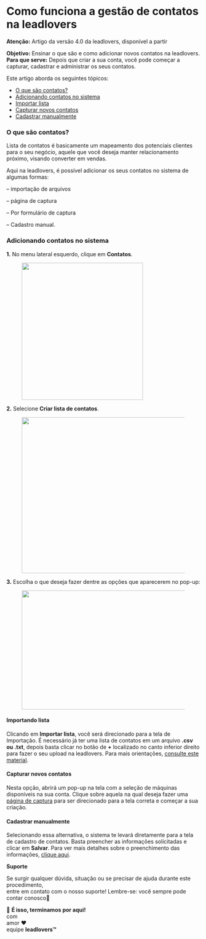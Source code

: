 # Como funciona a gestão de contatos na leadlovers

**Atenção:** Artigo da versão 4.0 da leadlovers, disponível a partir

**Objetivo:** Ensinar o que são e como adicionar novos contatos na leadlovers.\
**Para que serve:** Depois que criar a sua conta, você pode começar a capturar, cadastrar e administrar os seus contatos.

Este artigo aborda os seguintes tópicos:

* [O que são contatos?](broken-reference)
* [Adicionando contatos no sistema](broken-reference)
* [Importar lista](broken-reference)
* [Capturar novos contatos](broken-reference)
* [Cadastrar manualmente](broken-reference)

### **O que são contatos?** <a href="#o-que-sao-contatos" id="o-que-sao-contatos"></a>

Lista de contatos é basicamente um mapeamento dos potenciais clientes para o seu negócio, aquele que você deseja manter relacionamento próximo, visando converter em vendas.

Aqui na leadlovers, é possível adicionar os seus contatos no sistema de algumas formas:

– importação de arquivos

– página de captura

– Por formulário de captura

– Cadastro manual.

### **Adicionando contatos no sistema** <a href="#adicionando-contatos" id="adicionando-contatos"></a>

**1.** No menu lateral esquerdo, clique em **Contatos**.

<figure><img src="https://suporte.love/wp-content/uploads/2023/07/dddf.png" alt="" height="357" width="315"><figcaption></figcaption></figure>

**2.** Selecione **Criar lista de contatos**.

<figure><img src="https://suporte.love/wp-content/uploads/2023/07/df.png" alt="" height="406" width="571"><figcaption></figcaption></figure>

**3.** Escolha o que deseja fazer dentre as opções que aparecerem no pop-up:

<figure><img src="https://suporte.love/wp-content/uploads/2023/07/cv.png" alt="" height="310" width="566"><figcaption></figcaption></figure>

#### **Importando lista** <a href="#importar-lista" id="importar-lista"></a>

Clicando em **Importar lista**, você será direcionado para a tela de Importação. É necessário já ter uma lista de contatos em um arquivo **.csv ou .txt**, depois basta clicar no botão de **+** localizado no canto inferior direito para fazer o seu upload na leadlovers. Para mais orientações, [consulte este material](https://suporte.love/como-importar-lista-no-importador-avancado/).&#x20;

#### **Capturar novos contatos** <a href="#capturar-novos-contatos" id="capturar-novos-contatos"></a>

Nesta opção, abrirá um pop-up na tela com a seleção de máquinas disponíveis na sua conta. Clique sobre aquela na qual deseja fazer uma [página de captura](https://suporte.love/como-criar-e-configurar-uma-pagina-de-captura-no-editor-por-componentes/) para ser direcionado para a tela correta e começar a sua criação.

#### **Cadastrar manualmente** <a href="#cadastrar-manualmente" id="cadastrar-manualmente"></a>

Selecionando essa alternativa, o sistema te levará diretamente para a tela de cadastro de contatos. Basta preencher as informações solicitadas e clicar em **Salvar**. Para ver mais detalhes sobre o preenchimento das informações, [clique aqui](https://suporte.love/como-funcionam-os-contatos-na-leadlovers-versao-4-0/).

**Suporte**

Se surgir qualquer dúvida, situação ou se precisar de ajuda durante este procedimento,\
entre em contato com o nosso suporte! Lembre-se: você sempre pode contar conosco🥰

🏁 **É isso, terminamos por aqui!**\
com\
amor ❤\
equipe **leadlovers™**
